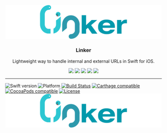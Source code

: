 <p align="center">
  <img src="Linker/Configs/logo.png"/>
  <h3 align="center">Linker</h3>
  <p align="center">Lightweight way to handle internal and external URLs in Swift for iOS.</p>
  <p align="center">
    <a href="https://swift.org"><img src="https://img.shields.io/badge/swift-4.0-orange.svg"></a>
    <a href="https://swift.org"><img src="https://img.shields.io/cocoapods/p/Linker.svg?style=flat"></a>
  	<a href="https://cocoapods.org/pods/Linker"><img src="https://travis-ci.org/MaksimKurpa/Linker.svg?branch=master"></a>
	  <a href="https://github.com/MaksimKurpa/Linker"><img src="https://img.shields.io/cocoapods/v/Linker.svg"></a>
    <a href="https://github.com/Carthage/Carthage"><img src="https://img.shields.io/badge/Carthage-compatible-4BC51D.svg?style=flat"></a>
  </p>
</p>


---



![Swift version](https://img.shields.io/badge/swift-4.0-orange.svg)
![Platform](https://img.shields.io/cocoapods/p/Linker.svg)
[![Build Status](https://travis-ci.org/MaksimKurpa/Linker.svg?branch=master)](https://travis-ci.org/MaksimKurpa/Linker)
[![Carthage compatible](https://img.shields.io/badge/Carthage-compatible-XXXXX.svg?style=flat)](https://github.com/Carthage/Carthage)
[![CocoaPods compatible](https://img.shields.io/cocoapods/v/Linker.svg)](https://cocoapods.org/pods/Linker)
[![License](https://img.shields.io/cocoapods/l/Linker.svg)](https://raw.githubusercontent.com/Linker/master/LICENSE)
![logo](Linker/Configs/logo.png)
